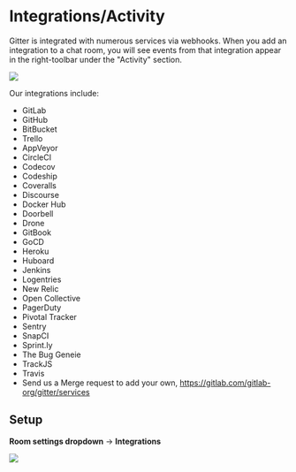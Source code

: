 # Integrations/Activity

Gitter is integrated with numerous services via webhooks. When you add an integration to a chat room, you will see events from that integration appear in the right-toolbar under the "Activity" section.

![](https://i.imgur.com/nZZcCN3.png)

Our integrations include:

 - GitLab
 - GitHub
 - BitBucket
 - Trello
 - AppVeyor
 - CircleCI
 - Codecov
 - Codeship
 - Coveralls
 - Discourse
 - Docker Hub
 - Doorbell
 - Drone
 - GitBook
 - GoCD
 - Heroku
 - Huboard
 - Jenkins
 - Logentries
 - New Relic
 - Open Collective
 - PagerDuty
 - Pivotal Tracker
 - Sentry
 - SnapCI
 - Sprint.ly
 - The Bug Geneie
 - TrackJS
 - Travis
 - Send us a Merge request to add your own, https://gitlab.com/gitlab-org/gitter/services


## Setup

**Room settings dropdown** -> **Integrations**

![](https://i.imgur.com/AI4pBBP.png)
